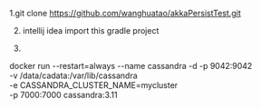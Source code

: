 1.git clone https://github.com/wanghuatao/akkaPersistTest.git 

2. intellij idea import this gradle project
 
3. 
  docker run  --restart=always  --name cassandra -d -p 9042:9042 \
  -v /data/cadata:/var/lib/cassandra \
  -e CASSANDRA_CLUSTER_NAME=mycluster  \
  -p 7000:7000 cassandra:3.11

  
